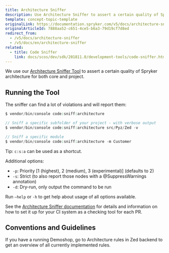 ```yaml
---
title: Architecture Sniffer
description: Use Architecture Sniffer to assert a certain quality of Spryker architecture for both core and project
template: concept-topic-template
originalLink: https://documentation.spryker.com/v5/docs/architecture-sniffer
originalArticleId: 7888aa52-c651-4ce5-b6a3-79d19cf7d8ed
redirect_from:
  - /v5/docs/architecture-sniffer
  - /v5/docs/en/architecture-sniffer
related:
  - title: Code Sniffer
    link: docs/scos/dev/sdk/201811.0/development-tools/code-sniffer.html
---
```


We use our [Architecture Sniffer Tool](https://github.com/spryker/architecture-sniffer) to assert a certain quality of Spryker architecture for both core and project.

## Running the Tool
The sniffer can find a lot of violations and will report them:

```php
$ vendor/bin/console code:sniff:architecture

// Sniff a specific subfolder of your project - with verbose output
$ vendor/bin/console code:sniff:architecture src/Pyz/Zed -v

// Sniff a specific module
$ vendor/bin/console code:sniff:architecture -m Customer
```

Tip: `c:s:a` can be used as a shortcut.

Additional options:

* `-p`: Priority [1 (highest), 2 (medium), 3 (experimental)] (defaults to 2)
* `-s`: Strict (to also report those nodes with a @SuppressWarnings annotation)
* `-d`: Dry-run, only output the command to be run

Run `–help` or `-h` to get help about usage of all options available.

See the [Architecture Sniffer documentation](https://github.com/spryker/architecture-sniffer) for details and information on how to set it up for your CI system as a checking tool for each PR.

## Conventions and Guidelines
If you have a running Demoshop, go to Architecture rules in Zed backend to get an overview of all currently implemented rules.
